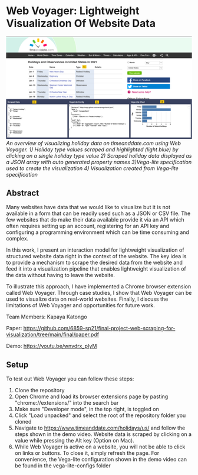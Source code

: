 # Web Voyager: Lightweight Visualization Of Website Data

![Alt text](./final/overview.png?raw=true "Overview of Web Voyager")
*An overview of visualizing holiday data on timeanddate.com using Web Voyager. 1) Holiday type values scraped and highlighted (light blue) by clicking on a single holiday type value 2) Scraped holiday data displayed as a JSON array with auto generated property names 3)Vega-lite specification used to create the visualization 4) Visualization created from Vega-lite specification*

## Abstract

Many websites have data that we would like to visualize but it is not available in a form that can be readily used such as a JSON or CSV file. The few websites that do make their data available provide it via an API which often requires setting up an account, registering for an API key and configuring a programming environment which can be time consuming and complex.

In this work, I present an interaction model for lightweight visualization of structured website data right in the context of the website. The key idea is to provide a mechanism to scrape the desired data from the website and feed it into a visualization pipeline that enables lightweight visualization of the data without having to leave the website.

To illustrate this approach, I have implemented a Chrome browser extension called Web Voyager. Through case studies, I show that Web Voyager can be used to visualize data on real-world websites. Finally, I discuss the limitations of Web Voyager and opportunities for future work.

Team Members: Kapaya Katongo

Paper: https://github.com/6859-sp21/final-project-web-scraping-for-visualization/tree/main/final/paper.pdf

Demo: https://youtu.be/wnvdrx_pIyM

## Setup

To test out Web Voyager you can follow these steps:
1. Clone the repository
2. Open Chrome and load its browser extensions page by pasting "chrome://extensions/" into the search bar
3. Make sure "Developer mode", in the top right, is toggled on
4. Click "Load unpacked" and select the root of the repository folder you cloned
5. Navigate to https://www.timeanddate.com/holidays/us/ and follow the steps shown in the demo video. Website data is scraped by clicking on a value while pressing the Alt key (Option on Mac). 
6. While Web Voyager is active on a website, you will not be able to click on links or buttons. To close it, simply refresh the page. For convenience, the Vega-lite configuration shown in the demo video can be found in the vega-lite-configs folder